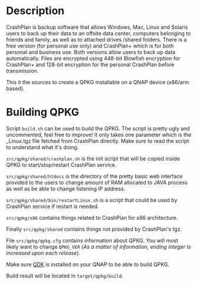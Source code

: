 Description
===========

CrashPlan is backup software that allows Windows, Mac, Linux and Solaris users to back up their data to an offsite data center, computers belonging to friends and family, as well as to attached drives /shared folders. There is a free version (for personal use only) and CrashPlan+ which is for both personal and business use. Both versions allow users to back up data automatically. Files are encrypted using 448-bit Blowfish encryption for CrashPlan+ and 128-bit encryption for the personal CrashPlan before transmission.

This it the sources to create a QPKG installable on a QNAP device (x86/arm based).

Building QPKG
=============
Script `build.sh` can be used to build the QPKG.
The script is pretty ugly and uncommented, feel free to improve!
It only takes one parameter which is the _Linux.tgz file fetched from CrashPlan directly.
Make sure to read the script to understand what it's doing.

`src/qpkg/shared/crashplan.sh` is the init script that will be copied inside QPKG to start/stop/restart CrashPlan service.

`src/qpkg/shared/htdocs` is the directory of the pretty basic web interface provided to the users to change amount of RAM allocated to JAVA process as well as be able to change listening IP address.

`src/qpkg/shared/bin/restartLinux.sh` is a script that could be used by CrashPlan service if restart is needed.

`src/qpkg/x86` contains things related to CrashPlan for x86 architecture.

Finally `src/qpkg/shared` contains things not provided by CrashPlan's tgz.

File `src/qpkg/qpkg.cfg` contains information about QPKG. You will most likely want to change `QPKG_VER` (*As a matter of information, ending integer is increased upon each release*).

Make sure [QDK](http://wiki.qnap.com/wiki/QPKG_Development_Guidelines) is installed on your QNAP to be able to build QPKG.

Build result will be located in `target/qpkg/build`.

